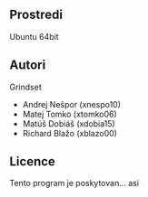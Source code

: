 Prostredi
---------

Ubuntu 64bit

Autori
------

Grindset
- Andrej Nešpor (xnespo10)
- Matej Tomko (xtomko06)
- Matúš Dobiáš (xdobia15)
- Richard Blažo (xblazo00)

Licence
-------

Tento program je poskytovan... asi
